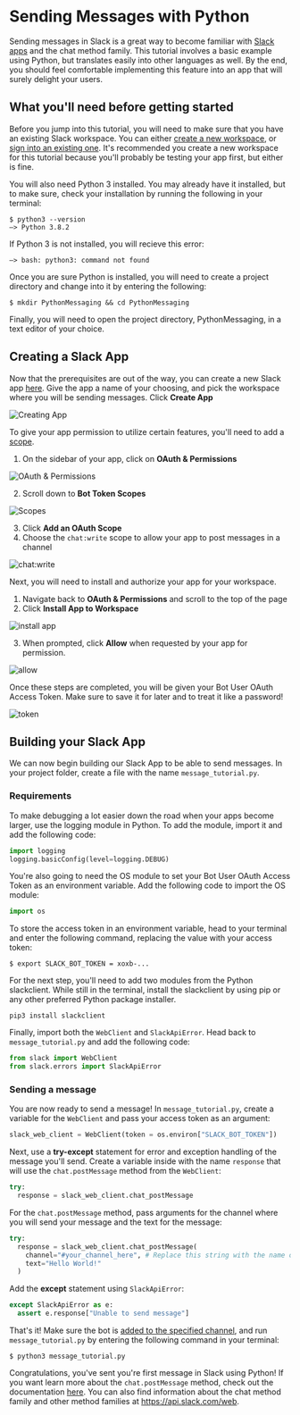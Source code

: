 # Sending Messages with Python

Sending messages in Slack is a great way to become familiar with [Slack apps](https://api.slack.com/start) and the chat method family. This tutorial involves a basic example using Python, but translates easily into other languages as well. By the end, you should feel comfortable implementing this feature into an app that will surely delight your users.

## What you'll need before getting started

Before you jump into this tutorial, you will need to make sure that you have an existing Slack workspace. You can either [create a new workspace](https://slack.com/help/articles/206845317-Create-a-Slack-workspace), or [sign into an existing one](https://slack.com/help/articles/212681477-Sign-in-to-Slack). It's recommended you create a new workspace for this tutorial because you'll probably be testing your app first, but either is fine. 

You will also need Python 3 installed. You may already have it installed, but to make sure, check your installation by running the following in your terminal: 

```
$ python3 --version
–> Python 3.8.2
```

If Python 3 is not installed, you will recieve this error:

```
–> bash: python3: command not found
```

Once you are sure Python is installed, you will need to create a project directory and change into it by entering the following:

```
$ mkdir PythonMessaging && cd PythonMessaging
```

Finally, you will need to open the project directory, PythonMessaging, in a text editor of your choice. 

## Creating a Slack App

Now that the prerequisites are out of the way, you can create a new Slack app [here](https://api.slack.com/apps?new_granular_bot_app=1). Give the app a name of your choosing, and pick the workspace where you will be sending messages. Click **Create App**

![Creating App](CreatingApp.png)

To give your app permission to utilize certain features, you'll need to add a [scope](https://api.slack.com/scopes). 

1. On the sidebar of your app, click on **OAuth & Permissions**

![OAuth & Permissions](Oauth.png)

2. Scroll down to **Bot Token Scopes**

![Scopes](scopes.png)

3. Click **Add an OAuth Scope**
4. Choose the `chat:write` scope to allow your app to post messages in a channel

![chat:write](chatwrite.png)


Next, you will need to install and authorize your app for your workspace. 

1. Navigate back to **OAuth & Permissions** and scroll to the top of the page
2. Click **Install App to Workspace**

![install app](install.png)

3. When prompted, click **Allow** when requested by your app for permission. 

![allow](allow.png)

Once these steps are completed, you will be given your Bot User OAuth Access Token. Make sure to save it for later and to treat it like a password!

![token](token.png)

## Building your Slack App

We can now begin building our Slack App to be able to send messages. In your project folder, create a file with the name `message_tutorial.py`.

### Requirements

To make debugging a lot easier down the road when your apps become larger, use the logging module in Python. To add the module, import it and add the following code:

```python
import logging
logging.basicConfig(level=logging.DEBUG)
```

You're also going to need the OS module to set your Bot User OAuth Access Token as an environment variable. Add the following code to import the OS module:

```python
import os
```

To store the access token in an environment variable, head to your terminal and enter the following command, replacing the value with your access token:

```
$ export SLACK_BOT_TOKEN = xoxb-...
```

For the next step, you'll need to add two modules from the Python slackclient. While still in the terminal, install the slackclient by using pip or any other preferred Python package installer. 

```
pip3 install slackclient
```
Finally, import both the `WebClient` and `SlackApiError`. Head back to `message_tutorial.py` and add the following code:

```python
from slack import WebClient 
from slack.errors import SlackApiError
```

### Sending a message

You are now ready to send a message! In `message_tutorial.py`, create a variable for the `WebClient` and pass your access token as an argument:

```python
slack_web_client = WebClient(token = os.environ["SLACK_BOT_TOKEN"])
```
Next, use a **try-except** statement for error and exception handling of the message you'll send. Create a variable inside with the name `response` that will use the `chat.postMessage` method from the `WebClient`:

```python
try:
  response = slack_web_client.chat_postMessage
```

For the `chat.postMessage` method, pass arguments for the channel where you will send your message and the text for the message:

```python
try:
  response = slack_web_client.chat_postMessage(
    channel="#your_channel_here", # Replace this string with the name of your own workspace
    text="Hello World!"
  )
```

Add the **except** statement using `SlackApiError`:

```python
except SlackApiError as e:
  assert e.response["Unable to send message"]
```

That's it! Make sure the bot is [added to the specified channel](https://slack.com/help/articles/201980108-Add-people-to-a-channel), and run `message_tutorial.py` by entering the following command in your terminal:

```
$ python3 message_tutorial.py
```



Congratulations, you've sent you're first message in Slack using Python! If you want learn more about the `chat.postMessage` method, check out the documentation [here](https://api.slack.com/methods/chat.postMessage). You can also find information about the chat method family and other method families at https://api.slack.com/web.